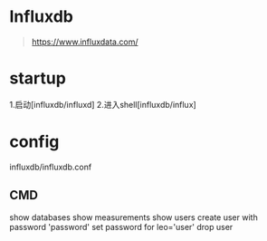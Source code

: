 # Influxdb
>https://www.influxdata.com/

# startup
1.启动[influxdb/influxd]
2.进入shell[influxdb/influx]

# config
influxdb/influxdb.conf

## CMD
show databases
show measurements
show users
create user <user> with password 'password'
set password for leo='user'
drop user <user>
